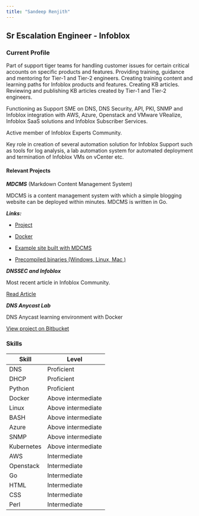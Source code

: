 ```yaml
---
title: "Sandeep Renjith"
---
```

## Sr Escalation Engineer - Infoblox

### Current Profile

Part of support tiger teams for handling customer issues for certain critical accounts on specific products and features. Providing training, guidance and mentoring for Tier-1 and Tier-2 engineers. Creating training content and learning paths for Infoblox products and features. Creating KB articles. Reviewing and publishing KB articles created by Tier-1 and Tier-2 engineers.


Functioning as Support SME on DNS, DNS Security, API, PKI,  SNMP and Infoblox integration with AWS, Azure, Openstack and VMware VRealize, Infoblox SaaS solutions and Infoblox Subscriber Services.


Active member of Infoblox Experts Community.


Key role in creation of several automation solution for Infoblox Support such as tools for log analysis, a lab automation system for automated deployment and termination of Infoblox VMs on vCenter etc.

 
#### Relevant Projects

***MDCMS*** (Markdown Content Management System)

MDCMS is a content management system with which a simple blogging website can be deployed within minutes.
MDCMS is written in Go.

***Links:***

* [Project](https://github.com/sandeeprenjith/mdcms)

* [Docker](https://hub.docker.com/r/rensande/mdcms/)

* [Example site built with MDCMS](http://www.bytesarena.com)

* [Precompiled binaries (Windows, Linux, Mac )](http://www.bytesarena.com/downloads/)


***DNSSEC and Infoblox***

Most recent article in Infoblox Community.

[Read Article](https://community.infoblox.com/t5/Best-Practices/DNSSEC-and-Infoblox/ba-p/13076)


***DNS Anycast Lab***

DNS Anycast learning environment with Docker

[View project on Bitbucket](https://bitbucket.org/rensande/dns-anycast-lab)

### Skills
| Skill      | Level              |
| ---------- | ------------------ |
| DNS        | Proficient         |
| DHCP       | Proficient         |
| Python     | Proficient         |
| Docker     | Above intermediate |
| Linux      | Above intermediate |
| BASH       | Above intermediate |
| Azure      | Above intermediate |
| SNMP       | Above intermediate |
| Kubernetes | Above intermediate |
| AWS        | Intermediate       |
| Openstack  | Intermediate       |
| Go         | Intermediate       |
| HTML       | Intermediate       |
| CSS        | Intermediate       |
| Perl       | Intermediate       |
